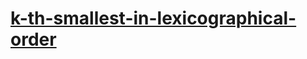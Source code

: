 # [k-th-smallest-in-lexicographical-order](https://leetcode-cn.com/problems/k-th-smallest-in-lexicographical-order)
